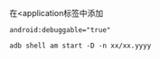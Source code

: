 



在<application标签中添加

```
android:debuggable="true"
```



```
adb shell am start -D -n xx/xx.yyyy
```

